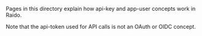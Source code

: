 Pages in this directory explain how api-key and app-user concepts work in Raido.

Note that the api-token used for API calls is not an OAuth or OIDC concept.